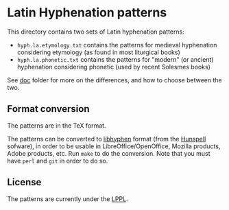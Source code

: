 # Latin Hyphenation patterns

This directory contains two sets of Latin hyphenation patterns:

- `hyph.la.etymology.txt` contains the patterns for medieval hyphenation considering etymology (as found in most liturgical books)
- `hyph.la.phonetic.txt` contains the patterns for "modern" (or ancient) hyphenation considering phonetic (used by recent Solesmes books)

See [doc](../doc/) folder for more on the differences, and how to choose between the two.

## Format conversion

The patterns are in the TeX format.

The patterns can be converted to [libhyphen](https://github.com/hunspell/hyphen) format (from the [Hunspell](https://hunspell.github.io/) sofware), in order to be usable in LibreOffice/OpenOffice, Mozilla products, Adobe products, etc. Run `make` to do the conversion. Note that you must have `perl` and `git` in order to do so.

## License

The patterns are currently under the [LPPL](https://latex-project.org/lppl/).

